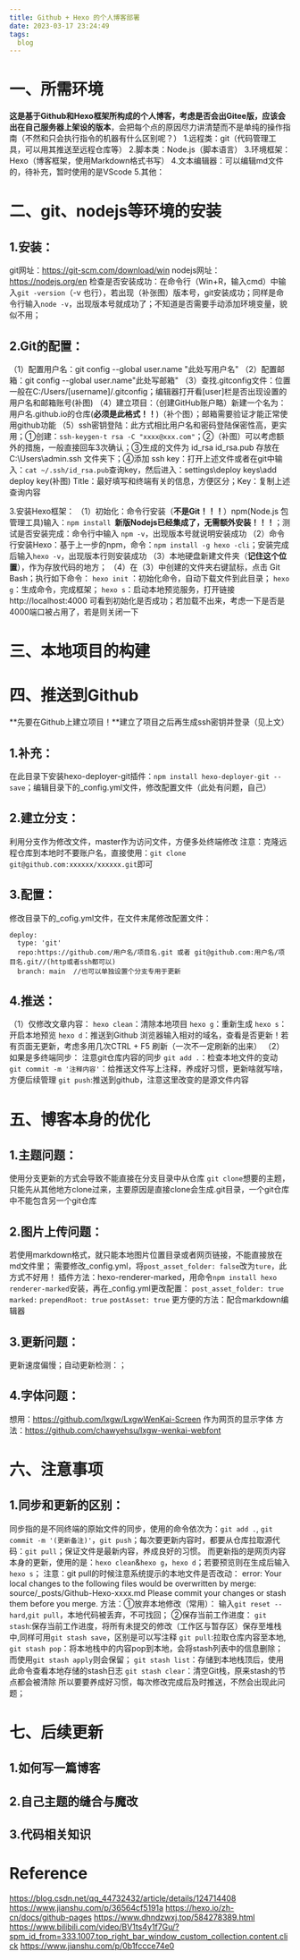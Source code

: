 ```yaml
---
title: Github + Hexo 的个人博客部署
date: 2023-03-17 23:24:49
tags:
  blog
---
```

一、所需环境
====


**这是基于Github和Hexo框架所构成的个人博客，考虑是否会出Gitee版，应该会出在自己服务器上架设的版本**，会把每个点的原因尽力讲清楚而不是单纯的操作指南（不然和只会执行指令的机器有什么区别呢？）
1.远程类：git（代码管理工具，可以用其推送至远程仓库等）
2.脚本类：Node.js（脚本语言）
3.环境框架：Hexo（博客框架，使用Markdown格式书写）
4.文本编辑器：可以编辑md文件的，待补充，暂时使用的是VScode
5.其他：


二、git、nodejs等环境的安装
====

1.安装：
---

git网址：https://git-scm.com/download/win
nodejs网址：https://nodejs.org/en
检查是否安装成功：在命令行（Win+R，输入cmd）中输入`git -version`（-v 也行），若出现（补张图）版本号，git安装成功；同样是命令行输入`node -v`，出现版本号就成功了；不知道是否需要手动添加环境变量，貌似不用；

2.Git的配置：
---

（1）配置用户名：git config --global user.name "此处写用户名"
（2）配置邮箱：git config --global user.name"此处写邮箱"
（3）查找.gitconfig文件：位置一般在C:/Users/[username]/.gitconfig；编辑器打开看\[user\]栏是否出现设置的用户名和邮箱账号(补图)
（4）建立项目：（创建GitHub账户略）新建一个名为：用户名.github.io的仓库(**必须是此格式！！**)（补个图）；邮箱需要验证才能正常使用github功能
（5）ssh密钥登陆：此方式相比用户名和密码登陆保密性高，更实用；①创建：`ssh-keygen-t rsa -C "xxxx@xxx.com"`；②（补图）可以考虑额外的措施，一般直接回车3次确认；③生成的文件为 id_rsa id_rsa.pub 存放在 C:\Users\admin.ssh 文件夹下；④添加 ssh key：打开上述文件或者在git中输入：`cat ~/.ssh/id_rsa.pub`查询key，然后进入：settings\deploy keys\add deploy key(补图) Title：最好填写和终端有关的信息，方便区分；Key：复制上述查询内容

3.安装Hexo框架：
（1）初始化：命令行安装（**不是Git！！！**）npm(Node.js 包管理工具)输入：`npm install `**新版Nodejs已经集成了，无需额外安装！！！**；测试是否安装完成：命令行中输入 `npm -v`，出现版本号就说明安装成功
（2）命令行安装Hexo：基于上一步的npm，命令：`npm install -g hexo -cli`；安装完成后输入`hexo -v`，出现版本行则安装成功
（3）本地硬盘新建文件夹（**记住这个位置**），作为存放代码的地方；
（4）在（3）中创建的文件夹右键鼠标，点击 Git Bash；执行如下命令：
`hexo init` ：初始化命令，自动下载文件到此目录；
`hexo g`：生成命令，完成框架； 
`hexo s`：启动本地预览服务，打开链接 http://localhost:4000  可看到初始化是否成功；若加载不出来，考虑一下是否是4000端口被占用了，若是则关闭一下

三、本地项目的构建
=====


四、推送到Github
======

**先要在Github上建立项目！**建立了项目之后再生成ssh密钥并登录（见上文）


1.补充：
---

在此目录下安装hexo-deployer-git插件：`npm install hexo-deployer-git --save`；编辑目录下的_config.yml文件，修改配置文件（此处有问题，自己）

2.建立分支：
---

利用分支作为修改文件，master作为访问文件，方便多处终端修改
注意：克隆远程仓库到本地时不要账户名，直接使用：`git clone git@github.com:xxxxxx/xxxxxx.git`即可

3.配置：
---

修改目录下的_cofig.yml文件，在文件末尾修改配置文件：
```
deploy:
  type: 'git'
  repo:https://github.com/用户名/项目名.git 或者 git@github.com:用户名/项目名.git//(http或者ssh都可以)
  branch: main  //也可以单独设置个分支专用于更新
```

4.推送：
---
（1）仅修改文章内容：
`hexo clean`：清除本地项目
`hexo g`：重新生成
`hexo s`：开启本地预览
`hexo d`：推送到Github
浏览器输入相对的域名，查看是否更新！若有页面无更新，考虑多用几次CTRL + F5 刷新（一次不一定刷新的出来）
（2）如果是多终端同步：
注意git仓库内容的同步
`git add .`：检查本地文件的变动
`git commit -m '注释内容'`：给推送文件写上注释，养成好习惯，更新啥就写啥，方便后续管理
`git push`:推送到github，注意这里改变的是源文件内容

五、博客本身的优化
=======

1.主题问题：
---

使用分支更新的方式会导致不能直接在分支目录中从仓库 `git clone`想要的主题，只能先从其他地方clone过来，主要原因是直接clone会生成.git目录，一个git仓库中不能包含另一个git仓库

2.图片上传问题：
---

若使用markdown格式，就只能本地图片位置目录或者网页链接，不能直接放在md文件里；
需要修改_config.yml，将`post_asset_folder: false`改为`ture`，此方式不好用！
插件方法：hexo-renderer-marked，用命令`npm install hexo renderer-marked`安装，再在_config.yml更改配置：
`post_asset_folder: true`
`marked:`
  `prependRoot: true`
  `postAsset: true`
更方便的方法：配合markdown编辑器

3.更新问题：
---

更新速度偏慢；自动更新检测：；

4.字体问题：
---

想用：https://github.com/lxgw/LxgwWenKai-Screen 作为网页的显示字体
方法：https://github.com/chawyehsu/lxgw-wenkai-webfont


六、注意事项
======

1.同步和更新的区别：
---

同步指的是不同终端的原始文件的同步，使用的命令依次为：`git add .`, `git commit -m '(更新备注)'`，`git push`；每次要更新内容时，都要从仓库拉取源代码：`git pull`；保证文件是最新内容，养成良好的习惯。
而更新指的是网页内容本身的更新，使用的是：`hexo clean`&`hexo g`，`hexo d`；若要预览则在生成后输入`hexo s`；
注意：git pull的时候注意系统提示的本地文件是否改动：
error: Your local changes to the following files would be overwritten by merge:
        source/_posts/Github-Hexo-xxxx.md
Please commit your changes or stash them before you merge.
方法：①放弃本地修改（常用）：
输入`git reset --hard`,`git pull`，本地代码被丢弃，不可找回；
②保存当前工作进度：
`git stash`:保存当前工作进度，将所有未提交的修改（工作区与暂存区）保存至堆栈中,同样可用`git stash save`，区别是可以写注释
`git pull`:拉取仓库内容至本地,
`git stash pop`：将本地栈中的内容pop到本地，会将stash列表中的信息删除；而使用`git stash apply`则会保留；
`git stash list`：存储到本地栈顶后，使用此命令查看本地存储的stash日志
`git stash clear`：清空Git栈，原来stash的节点都会被清除
所以要要养成好习惯，每次修改完成后及时推送，不然会出现此问题；


七、后续更新
=======

1.如何写一篇博客
---
2.自己主题的缝合与魔改
---
3.代码相关知识
---
Reference
=======

https://blog.csdn.net/qq_44732432/article/details/124714408
https://www.jianshu.com/p/36564cf5191a
https://hexo.io/zh-cn/docs/github-pages
https://www.dhndzwxj.top/584278389.html
https://www.bilibili.com/video/BV1ts4y1f7Gu/?spm_id_from=333.1007.top_right_bar_window_custom_collection.content.click
https://www.jianshu.com/p/0b1fccce74e0
